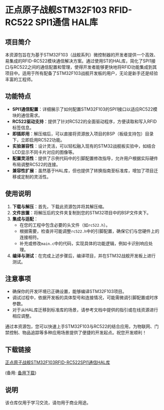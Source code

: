 # 正点原子战舰STM32F103 RFID-RC522 SPI1通信 HAL库

## 项目简介

本资源包旨在为基于STM32F103（战舰系列）微控制器的开发者提供一个高效、易集成的RFID-RC522模块通信解决方案。通过使用ST的HAL库，简化了SPI1接口与RC522之间的通信配置和管理，使得开发者能够更快地将RFID功能集成到其项目中。适用于所有配备了STM32F103战舰开发板的用户，无论是新手还是经验丰富的工程师。

## 功能特点

- **SPI1通信配置**：详细展示了如何配置STM32F103的SPI1接口以适应RC522模块的通信需求。
- **RC522驱动支持**：提供了针对RC522的全面驱动程序，方便读取和写入RFID标签信息。
- **即插即用**：解压缩后，可以直接将资源放入项目的BSP（板级支持包）目录下，立即启用RC522功能。
- **实验兼容性**：设计灵活，可以轻松融入现有的STM32战舰板实验中，如结合LCD显示不同卡片对应的图像等。
- **配置灵活性**：提供了示例代码中的引脚配置修改指导，允许用户根据实际硬件布局调整RC522的连接。
- **兼容性扩展**：虽然基于HAL库，但也提供了转换指南至标准库，增加了项目迁移或定制的灵活性。

## 使用说明

1. **下载与解压**：首先，下载此资源包并将其解压缩。
2. **文件放置**：将解压后的文件夹复制到您的STM32项目中的BSP文件夹下。
3. **集成与适配**：
   - 在您的工程中包含必要的头文件（如`rc522.h`）。
   - 根据需要，检查并可能调整`rc522.h`中的引脚配置，确保它们与您硬件上的连接相符。
   - 补充或修改`main.c`中的代码，实现具体的功能逻辑，例如卡识别响应处理。
4. **编译与测试**：在完成上述步骤后，编译项目，并在STM32战舰开发板上进行测试。

## 注意事项

- 确保你的开发环境已正确设置，能够编译STM32F103项目。
- 调试过程中，依据开发板的具体型号和连接情况，可能需微调引脚配置或时序参数。
- 对于从HAL库迁移到标准库的场景，请参考文档中提供的指引或在线资源进行相应调整。

通过本资源包，您可以快速上手STM32F103与RC522的结合应用，为物联网、门禁控制、物品追踪等多种应用场景提供了便捷的开发起点。祝您开发顺利！

## 下载链接
[正点原子战舰STM32F103RFID-RC522SPI1通信HAL库](https://pan.quark.cn/s/e395c47bcde6) 

(备用: [备用下载](https://pan.baidu.com/s/1Cu39VvWK8fRpU1S8DsFT7w?pwd=1234))

## 说明

该仓库仅用于学习交流，请勿用于商业用途。
